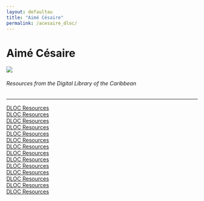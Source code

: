 ```yaml
---
layout: defaultau
title: "Aimé Césaire"
permalink: /acesaire_dloc/
---
```

<!-- partial:index.partial.html -->
<div class="content">
    <h1>Aimé Césaire</h1>
    <div class="quote">
        <div><img src="https://lawdevelopmentconflict.com/wp-content/uploads/2020/03/6e8d15413cf7da49abd88353d0da87bcddc042ef.jpg" class="logo"></div>
    </div>
    <body>
    <h6>Resources from the Digital Library of the Caribbean</h6><hr> 
        <a href="https://www.dloc.com/MANIOC1016/00001/downloads" target="_blank">DLOC Resources</a><br>
        <a href="http://www.manioc.org/fichiers/HASH8c194718627a0bf3093c78" target="_blank">DLOC Resources</a><br>
        <a href="https://www.dloc.com/CA00100104/00001/images" target="_blank">DLOC Resources</a><br>
        <a href="https://www.dloc.com/AA00037912/00001/pdf" target="_blank">DLOC Resources</a><br>
        <a href="https://www.dloc.com/CA00100035/00001/images" target="_blank">DLOC Resources</a><br>
        <a href="https://www.dloc.com/AA00074623/00001/downloads" target="_blank">DLOC Resources</a><br>
        <a href="https://www.dloc.com/AA00073025/00001/downloads" target="_blank">DLOC Resources</a><br>
        <a href="http://www.manioc.org/recherch/HASHafaafe519076ff8b5a3d53" target="_blank">DLOC Resources</a><br>
        <a href="https://idn.duke.edu/ark:/87924/r4gx47498" target="_blank">DLOC Resources</a><br>
        <a href="https://www.dloc.com/AA00075856/00001/downloads" target="_blank">DLOC Resources</a><br>
        <a href="https://www.dloc.com/AA00053606/01439/images" target="_blank">DLOC Resources</a><br>
        <a href="https://www.dloc.com/MANIOC1170/00001/downloads" target="_blank">DLOC Resources</a><br>
        <a href="https://www.dloc.com/AA00053606/01441/images" target="_blank">DLOC Resources</a><br>
        <a href="https://www.dloc.com/AA00053606/01432/images" target="_blank">DLOC Resources</a><br>
          </body> 
          </div>
  <!-- partial -->
<script src='https://cdnjs.cloudflare.com/ajax/libs/jquery/3.1.1/jquery.min.js'></script><script  src="{{ site.baseurl }}/assets/js/authorscript.js"></script>
